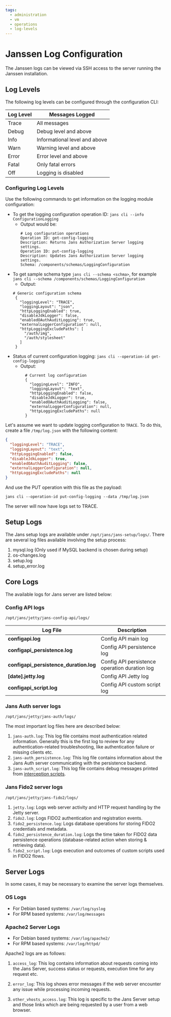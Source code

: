 ```yaml
---
tags:
  - administration
  - vm
  - operations
  - log-levels
---
```


# Janssen Log Configuration

The Janssen logs can be viewed via SSH access to the server running the Janssen installation.

## Log Levels
The following log levels can be configured through the configuration CLI:

| Log Level | Messages Logged |  
|---------- |------------                  |  
|Trace      | All messages                 |  
|Debug      | Debug level and above        |  
|Info       | Informational level and above|  
|Warn       | Warning level and above      |  
|Error      | Error level and above        |  
|Fatal      | Only fatal errors            |  
|Off        | Logging is disabled          |

### Configuring Log Levels
Use the following commands to get information on the logging module configuration:

- To get the logging configuration operation ID: `jans cli --info ConfigurationLogging`
  - Output would be: 
    ```
    # Log configuration operations
    Operation ID: get-config-logging
    Description: Returns Jans Authorization Server logging settings.
    Operation ID: put-config-logging
    Description: Updates Jans Authorization Server logging settings.
    Schema: /components/schemas/LoggingConfiguration
    ```
- To get sample schema type `jans cli --schema <schma>`, 
  for example `jans cli --schema /components/schemas/LoggingConfiguration`
   - Output: 
    ```
    # Generic configuration schema
     {
       "loggingLevel": "TRACE",
       "loggingLayout": "json",
       "httpLoggingEnabled": true,
       "disableJdkLogger": false,
       "enabledOAuthAuditLogging": true,
       "externalLoggerConfiguration": null,
       "httpLoggingExcludePaths": [
         "/auth/img",
         "/auth/stylesheet"
       ]
     }
    ``` 
- Status of current configuration logging: `jans cli --operation-id get-config-logging`
  - Output: 
    ``` 
      # Current log configuration
      {
        "loggingLevel": "INFO",
        "loggingLayout": "text",
        "httpLoggingEnabled": false,
        "disableJdkLogger": true,
        "enabledOAuthAuditLogging": false,
        "externalLoggerConfiguration": null,
        "httpLoggingExcludePaths": null
      }
    ```

Let's assume we want to update logging configuration to `TRACE`. To do this, create a file `/tmp/log.json` with the following content:
```json
{
  "loggingLevel": "TRACE",
  "loggingLayout": "text",
  "httpLoggingEnabled": false,
  "disableJdkLogger": true,
  "enabledOAuthAuditLogging": false,
  "externalLoggerConfiguration": null,
  "httpLoggingExcludePaths": null
}
```
And use the PUT operation with this file as the payload:
```
jans cli --operation-id put-config-logging --data /tmp/log.json
```
The server will now have logs set to TRACE.

## Setup Logs
The Jans setup logs are available under `/opt/jans/jans-setup/logs/`. There are several log files available involving the setup process:

1. mysql.log (Only used if MySQL backend is chosen during setup)
1. os-changes.log
1. setup.log
1. setup_error.log

## Core Logs
The available logs for Jans server are listed below:

### Config API logs
`/opt/jans/jetty/jans-config-api/logs/`

| Log File | Description |  
|--------- |-------------|
| **configapi.log** | Config API main log |
| **configapi_persistence.log** | Config API persistence log |
| **configapi_persistence_duration.log** | Config API persistence operation duration log |
| **[date].jetty.log** | Config API Jetty log |
| **configapi_script.log** | Config API custom script log |

### Jans Auth server logs
`/opt/jans/jetty/jans-auth/logs/`

The most important log files here are described below:

1. `jans-auth.log`: This log file contains most authentication related information. Generally this is the first log to review for any authentication-related troubleshooting, like authentication failure or missing clients etc.
1. `jans-auth_persistence.log`: This log file contains information about the Jans Auth server communicating with the persistence backend. 
1. `jans-auth_script.log`: This log file contains debug messages printed from [interception scripts](../developer/interception-scripts.md).
### Jans Fido2 server logs
`/opt/jans/jetty/jans-fido2/logs/`
1. `jetty.log`: Logs web server activity and HTTP request handling by the Jetty server.
1. `fido2.log`: Logs FIDO2 authentication and registration events.
1. `fido2_persistence.log`: Logs database operations for storing FIDO2 credentials and metadata.
1. `fido2_persistence_duration.log`:  Logs the time taken for FIDO2 data persistence operations (database-related action when storing & retrieving data).
1. `fido2_script.log`: Logs execution and outcomes of custom scripts used in FIDO2 flows.
## Server Logs
In some cases, it may be necessary to examine the server logs themselves.

### OS Logs
- For Debian based systems: `/var/log/syslog`
- For RPM based systems: `/var/log/messages`

### Apache2 Server Logs
- For Debian based systems: `/var/log/apache2/`
- For RPM based systems: `/var/log/httpd/`

Apache2 logs are as follows:

1. `access_log`: This log contains information about requests coming into the Jans Server, success status or requests, execution time for any request etc.     

1. `error_log`: This log shows error messages if the web server encounter any issue while processing incoming requests.    

1. `other_vhosts_access.log`: This log is specific to the Jans Server setup and those links which are being requested by a user from a web browser.

